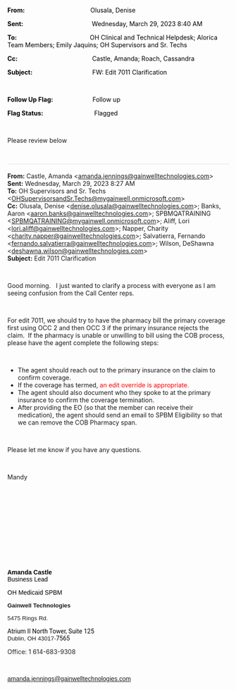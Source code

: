 <div class="WordSection1">

**<span style="color:black">From:<span style="mso-tab-count:1">                                            
</span></span>**<span style="color:black">Olusala, Denise</span>

**<span style="color:black">Sent:<span style="mso-tab-count:1">                                              
</span></span>**<span style="color:black">Wednesday, March 29, 2023 8:40
AM</span>

**<span style="color:black">To:<span style="mso-tab-count:1">                                                 
</span></span>**<span style="color:black">OH Clinical and Technical
Helpdesk; Alorica Team Members; Emily Jaquins; OH Supervisors and Sr.
Techs</span>

**<span style="color:black">Cc:<span style="mso-tab-count:1">                                                  
</span></span>**<span style="color:black">Castle, Amanda; Roach,
Cassandra</span>

**<span style="color:black">Subject:<span style="mso-tab-count:1">                                        
</span></span>**<span style="color:black">FW: Edit 7011
Clarification</span>

<span style="color:
black"></span>

 

**<span style="color:black">Follow Up
Flag:<span style="mso-tab-count:1">                          
</span></span>**<span style="color:black">Follow up</span>

**<span style="color:black">Flag
Status:<span style="mso-tab-count:1">                                  
</span></span>**<span style="color:black">Flagged</span>

 

Please review below

 

<div>

<div style="border:none;border-top:solid #E1E1E1 1.0pt;padding:3.0pt 0in 0in 0in">

**From:** Castle, Amanda
\<<amanda.jennings@gainwelltechnologies.com>\>  
**Sent:** Wednesday, March 29, 2023 8:27 AM  
**To:** OH Supervisors and Sr. Techs
\<<OHSupervisorsandSr.Techs@mygainwell.onmicrosoft.com>\>  
**Cc:** Olusala, Denise \<<denise.olusala@gainwelltechnologies.com>\>;
Banks, Aaron \<<aaron.banks@gainwelltechnologies.com>\>; SPBMQATRAINING
\<<SPBMQATRAINING@mygainwell.onmicrosoft.com>\>; Aliff, Lori
\<<lori.aliff@gainwelltechnologies.com>\>; Napper, Charity
\<<charity.napper@gainwelltechnologies.com>\>; Salvatierra, Fernando
\<<fernando.salvatierra@gainwelltechnologies.com>\>; Wilson, DeShawna
\<<deshawna.wilson@gainwelltechnologies.com>\>  
**Subject:** Edit 7011 Clarification

</div>

</div>

 

Good morning.   I just wanted to clarify a process with everyone as I am
seeing confusion from the Call Center reps.

 

For edit 7011, we should try to have the pharmacy bill the primary
coverage first using OCC 2 and then OCC 3 if the primary insurance
rejects the claim.  If the pharmacy is unable or unwilling to bill using
the COB process, please have the agent complete the following steps:

 

  - <span style="mso-fareast-font-family:&quot;Times New Roman&quot;">The
    agent should reach out to the primary insurance on the claim to
    confirm coverage.</span>
  - <span style="mso-fareast-font-family:&quot;Times New Roman&quot;">If
    the coverage has termed, <span style="color:red">an edit override is
    appropriate.   </span></span>
  - <span style="mso-fareast-font-family:&quot;Times New Roman&quot;">The
    agent should also document who they spoke to at the primary
    insurance to confirm the coverage termination.   </span>
  - <span style="mso-fareast-font-family:&quot;Times New Roman&quot;">After
    providing the EO (so that the member can receive their medication),
    the agent should send an email to SPBM Eligibility so that we can
    remove the COB Pharmacy span.  </span>

 

Please let me know if you have any questions.

 

Mandy

 

**<span style="font-family:&quot;Arial&quot;,sans-serif;color:black"></span>**

 

**<span style="font-family:&quot;Arial&quot;,sans-serif;color:black"></span>**

 

**<span style="font-family:&quot;Arial&quot;,sans-serif;color:black"></span>**

 

**<span style="font-family:&quot;Arial&quot;,sans-serif;color:black"></span>**

 

**<span style="font-family:&quot;Arial&quot;,sans-serif;color:black"></span>**

 

**<span style="font-family:&quot;Arial&quot;,sans-serif;color:black">Amanda
Castle</span>**<span style="font-family:&quot;Arial&quot;,sans-serif;color:black">  
Business Lead</span>

<span style="font-family:&quot;Arial&quot;,sans-serif;
color:black">OH Medicaid SPBM</span>

**<span style="font-size:10.0pt;font-family:&quot;Arial&quot;,sans-serif">Gainwell
Technologies</span>**

<span style="font-size:10.0pt;font-family:&quot;Arial&quot;,sans-serif">5475
Rings
Rd.</span><span style="font-size:10.5pt;font-family:Roboto;background:
white"></span>

<span style="font-size:10.5pt;font-family:Roboto;color:black;
background:white">Atrium II North Tower, Suite
125</span><span style="font-size:10.0pt;font-family:&quot;Arial&quot;,sans-serif">  
Dublin, OH
43017-</span><span style="font-size:10.5pt;font-family:Roboto;
color:black;background:white">7565</span>

<span style="font-size:10.5pt;font-family:-apple-system;
color:#242424;background:#FAFAFA">Office: 1
614-683-9308</span><span style="font-size:10.5pt;font-family:Roboto;background:white"></span>

<span style="font-size:10.0pt;font-family:&quot;Arial&quot;,sans-serif;
color:black"></span>

 

<span class="image"></span>

<span style="font-family:&quot;Arial&quot;,sans-serif;color:#5A6978"><amanda.jennings@gainwelltechnologies.com></span>

 

</div>

